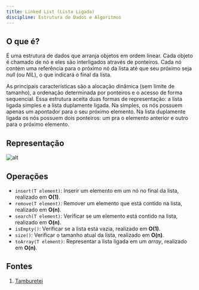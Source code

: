```yaml
---
title: Linked List (Lista Ligada)
discipline: Estrutura de Dados e Algoritmos
---
```


## O que é?

É uma estrutura de dados que arranja objetos em ordem linear. Cada objeto é chamado de nó e eles são interligados através de ponteiros. Cada nó contém uma referência para o próximo nó da lista até que seu próximo seja *null* (ou *NIL*), o que indicará o final da lista.

As principais características são a alocação dinâmica (sem limite de tamanho), a ordenação determinada por ponteiros e o acesso de forma sequencial. Essa estrutura aceita duas formas de representação: a lista ligada simples e a lista duplamente ligada. Na simples, os nós possuem apenas um apontador para o seu próximo elemento. Na lista duplamente ligada os nós possuem dois ponteiros: um pra o elemento anterior e outro para o próximo elemento.

## Representação

![alt](https://miro.medium.com/max/615/1*iMYmkYDCSrXXdwpbqm-ekA.jpeg)

## Operações

- `insert(T element)`: Inserir um elemento em um nó no final da lista, realizado em **O(1)**.
- `remove(T element)`: Remover um elemento que está contido na lista, realizado em **O(n)**.
- `search(T element)`: Verificar se um elemento está contido na lista, realizado em **O(n)**.
- `isEmpty()`: Verificar se a lista está vazia, realizado em **O(1)**.
- `size()`: Verificar o tamanho atual da lista, realizado em **O(n)**.
- `toArray(T element)`: Representar a lista ligada em um *array*, realizado em **O(n)**.

## Fontes 

1. <a href= "https://github.com/OpenDevUFCG/Tamburetei" target="_blank"> Tamburetei </a>

